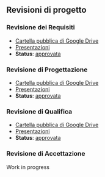 ## Revisioni di progetto

### Revisione dei Requisiti

- [Cartella pubblica di Google Drive](https://drive.google.com/drive/folders/1deo25o7ultcvYX93u5aPY9XUvK_1t7Zq?usp=sharing)
- [Presentazioni](https://drive.google.com/drive/folders/1TPet3KwFhcZ3AIuNYPeLFPSxbx9hIlRs?usp=sharing)
- **Status**: [approvata](https://www.math.unipd.it/~tullio/IS-1/2019/Progetto/RR/CoffeeCode.pdf)

### Revisione di Progettazione

- [Cartella pubblica di Google Drive](https://drive.google.com/drive/folders/1pRK0dHK0DAJUMIMPOz_3LbIQaQ56IWBH?usp=sharing)
- [Presentazioni](https://drive.google.com/drive/folders/1TPet3KwFhcZ3AIuNYPeLFPSxbx9hIlRs?usp=sharing)
- **Status**: [approvata](https://www.math.unipd.it/~tullio/IS-1/2019/Progetto/RP/CoffeeCode.pdf)

### Revisione di Qualifica

- [Cartella pubblica di Google Drive](https://drive.google.com/drive/folders/1mFhkSUgEyMcYon9jU-U_3ki1HBhL1LSD?usp=sharing)
- [Presentazioni](https://drive.google.com/drive/folders/1TPet3KwFhcZ3AIuNYPeLFPSxbx9hIlRs?usp=sharing)
- **Status**: [approvata](https://www.math.unipd.it/~tullio/IS-1/2019/Progetto/RQ/CoffeeCode.pdf)

### Revisione di Accettazione

Work in progress
